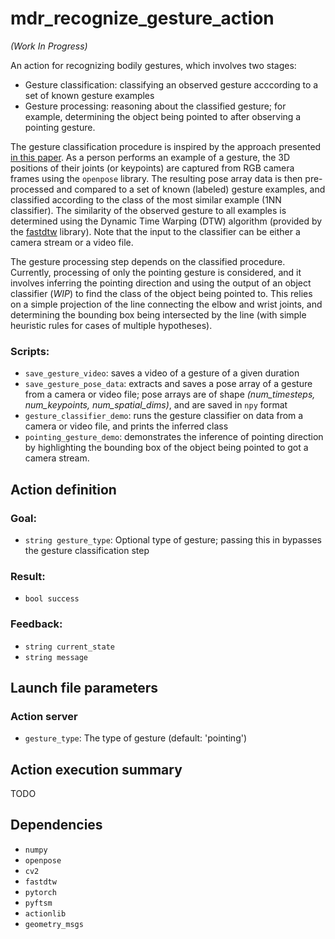 # mdr_recognize_gesture_action

*(Work In Progress)*

An action for recognizing bodily gestures, which involves two stages:
* Gesture classification: classifying an observed gesture acccording to a set of known gesture examples
* Gesture processing: reasoning about the classified gesture; for example, determining the object being pointed to after observing a pointing gesture.

The gesture classification procedure is inspired by the approach presented [in this paper](https://arxiv.org/abs/1906.12171). As a person performs an example of a gesture, the 3D positions of their joints (or keypoints) are captured from RGB camera frames using the `openpose` library. The resulting pose array data is then pre-processed and compared to a set of known (labeled) gesture examples, and classified according to the class of the most similar example (1NN classifier). The similarity of the observed gesture to all examples is determined using the Dynamic Time Warping (DTW) algorithm (provided by the [fastdtw](https://github.com/slaypni/fastdtw) library). Note that the input to the classifier can be either a camera stream or a video file.

The gesture processing step depends on the classified procedure. Currently, processing of only the pointing gesture is considered, and it involves inferring the pointing direction and using the output of an object classifier (*WIP*) to find the class of the object being pointed to. This relies on a simple projection of the line connecting the elbow and wrist joints, and determining the bounding box being intersected by the line (with simple heuristic rules for cases of multiple hypotheses).

### Scripts:
* ``save_gesture_video``: saves a video of a gesture of a given duration
* ``save_gesture_pose_data``: extracts and saves a pose array of a gesture from a camera or video file; pose arrays are of shape *(num_timesteps, num_keypoints, num_spatial_dims)*,  and are saved in `npy` format
* ``gesture_classifier_demo``: runs the gesture classifier on data from a camera or video file, and prints the inferred class
* ``pointing_gesture_demo``: demonstrates the inference of pointing direction by highlighting the bounding box of the object being pointed to got a camera stream.

## Action definition

### Goal:

* ``string gesture_type``: Optional type of gesture; passing this in bypasses the gesture classification step


### Result:

* ``bool success``

### Feedback:

* ``string current_state``
* ``string message``

## Launch file parameters

### Action server
* ``gesture_type``: The type of gesture (default: 'pointing')

## Action execution summary

TODO


## Dependencies

* ``numpy``
* ``openpose``
* ``cv2``
* ``fastdtw``
* ``pytorch``
* ``pyftsm``
* ``actionlib``
* ``geometry_msgs``
